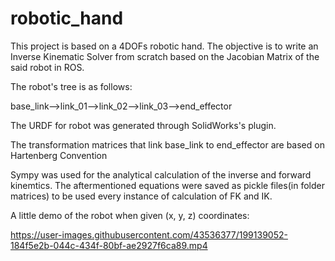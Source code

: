 # robotic_hand

This project is based on a 4DOFs robotic hand. The objective is to write an Inverse Kinematic Solver from scratch based on the Jacobian Matrix of the said robot in ROS. 

The robot's tree is as follows: 

base_link-->link_01-->link_02-->link_03-->end_effector

The URDF for robot was generated through SolidWorks's plugin.

The transformation matrices that link base_link to end_effector are based on Hartenberg Convention

Sympy was used for the analytical calculation of the inverse and forward kinemtics. The aftermentioned equations were saved as pickle files(in folder matrices) to be used every instance of calculation of FK and IK.  

A little demo of the robot when given (x, y, z) coordinates: 




https://user-images.githubusercontent.com/43536377/199139052-184f5e2b-044c-434f-80bf-ae2927f6ca89.mp4

